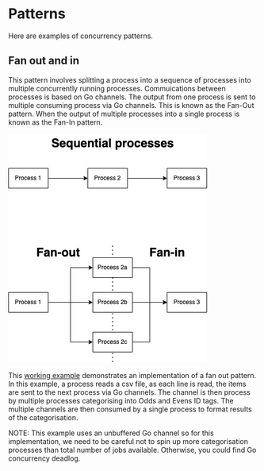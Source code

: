 # Patterns

Here are examples of concurrency patterns.

## Fan out and in

This pattern involves splitting a process into a sequence of processes into multiple concurrently running processes. Commuications between processes is based on Go channels. The output from one process is sent to multiple consuming process via Go channels. This is known as the Fan-Out pattern. When the output of multiple processes into a single process is known as the Fan-In pattern.

![Fan our Fan in](../assets/img/fan-out-fan-in.png)</br>

This [working example](../cmd/fan//main.go) demonstrates an implementation of a fan out pattern. In this example, a process reads a csv file, as each line is read, the items are sent to the next process via Go channels. The channel is then process by multiple processes categorising into Odds and Evens ID tags. The multiple channels are then consumed by a single process to format results of the categorisation.

NOTE: This example uses an unbuffered Go channel so for this implementation, we need to be careful not to spin up more categorisation processes than total number of jobs available. Otherwise, you could find Go concurrency deadlog.